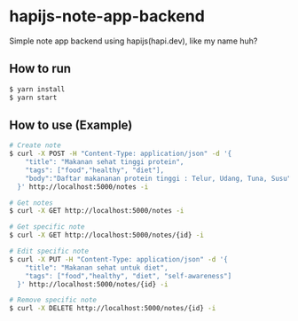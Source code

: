 # hapijs-note-app-backend
Simple note app backend using hapijs(hapi.dev), like my name huh?


## How to run

```bash
$ yarn install
$ yarn start
```

## How to use (Example)
```bash
# Create note
$ curl -X POST -H "Content-Type: application/json" -d '{
    "title": "Makanan sehat tinggi protein",
    "tags": ["food","healthy", "diet"],
    "body":"Daftar makananan protein tinggi : Telur, Udang, Tuna, Susu"
  }' http://localhost:5000/notes -i

# Get notes
$ curl -X GET http://localhost:5000/notes -i

# Get specific note
$ curl -X GET http://localhost:5000/notes/{id} -i

# Edit specific note
$ curl -X PUT -H "Content-Type: application/json" -d '{
    "title": "Makanan sehat untuk diet",
    "tags": ["food","healthy", "diet", "self-awareness"]
  }' http://localhost:5000/notes/{id} -i

# Remove specific note
$ curl -X DELETE http://localhost:5000/notes/{id} -i
```